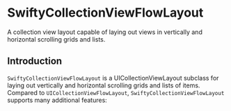 # SwiftyCollectionViewFlowLayout

A collection view layout capable of laying out views in vertically and horizontal scrolling grids and lists.

## Introduction

`SwiftyCollectionViewFlowLayout` is a UICollectionViewLayout subclass for laying out vertically and horizontal scrolling grids and lists of items. Compared to `UICollectionViewFlowLayout`, `SwiftyCollectionViewFlowLayout` supports many additional features:
